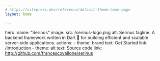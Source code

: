 ```yaml
---
# https://vitepress.dev/reference/default-theme-home-page
layout: home

---
```


<script setup>
  import Home from './components/home.vue';
  // import Modular from './components/modular.vue';
</script>

<Home />

hero:
  name: "Serinus"
  image:
    src: /serinus-logo.png
    alt: Serinus
  tagline: A backend framework written in Dart 🎯 for building efficient and scalable server-side applications.
  actions:
    - theme: brand
      text: Get Started
      link: /introduction
    - theme: alt
      text: Source code
      link: http://github.com/francescovallone/serinus
